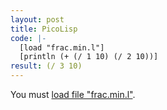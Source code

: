 ```yaml
---
layout: post
title: PicoLisp
code: |-
  [load "frac.min.l"]
  [println (+ (/ 1 10) (/ 2 10))]
result: (/ 3 10)
---
```


You must [load file "frac.min.l"][1].

[1]: https://gist.github.com/DKordic/6016d743c4c124a1c04fc12accf7ef17/raw/cde44c880c51c79ec3a93ea17b9fec93db8e149f
